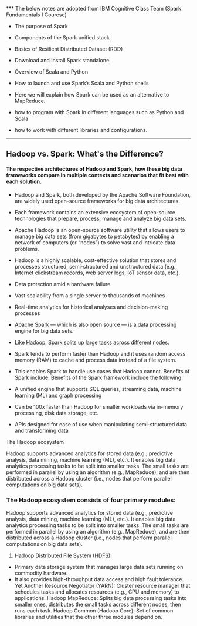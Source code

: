 
*** The below notes are adopted from IBM Cognitive Class Team (Spark Fundamentals I  Courese)
- The purpose of Spark
- Components of the Spark unified stack
- Basics of Resilient Distributed Dataset (RDD)
- Download and Install Spark standalone
- Overview of Scala and Python
- How to launch and use Spark’s Scala and Python shells


- Here we will explain how Spark can be used as an alternative to MapReduce. 
- how to program with Spark in different languages such as Python and Scala 
- how to work with different libraries and configurations. 

---------------------------------------------------------------------------

## Hadoop vs. Spark: What's the Difference?
#### The respective architectures of Hadoop and Spark, how these big data frameworks compare in multiple contexts and scenarios that fit best with each solution.

- Hadoop and Spark, both developed by the Apache Software Foundation, are widely used open-source frameworks for big data architectures. 
- Each framework contains an extensive ecosystem of open-source technologies that prepare, process, manage and analyze big data sets.
- Apache Hadoop is an open-source software utility that allows users to manage big data sets (from gigabytes to petabytes) by enabling a network of computers (or “nodes”) to solve vast and intricate data problems. 
- Hadoop is a highly scalable, cost-effective solution that stores and processes structured, semi-structured and unstructured data (e.g., Internet clickstream records, web server logs, IoT sensor data, etc.).
- Data protection amid a hardware failure
- Vast scalability from a single server to thousands of machines
- Real-time analytics for historical analyses and decision-making processes
- Apache Spark — which is also open source — is a data processing engine for big data sets. 
- Like Hadoop, Spark splits up large tasks across different nodes. 
- Spark tends to perform faster than Hadoop and it uses random access memory (RAM) to cache and process data instead of a file system. 
- This enables Spark to handle use cases that Hadoop cannot.
Benefits of Spark include:
Benefits of the Spark framework include the following:

- A unified engine that supports SQL queries, streaming data, machine learning (ML) and graph processing
- Can be 100x faster than Hadoop for smaller workloads via in-memory processing, disk data storage, etc.
- APIs designed for ease of use when manipulating semi-structured data and transforming data

The Hadoop ecosystem

Hadoop supports advanced analytics for stored data (e.g., predictive analysis, data mining, machine learning (ML), etc.). It enables big data analytics processing tasks to be split into smaller tasks. The small tasks are performed in parallel by using an algorithm (e.g., MapReduce), and are then distributed across a Hadoop cluster (i.e., nodes that perform parallel computations on big data sets).

### The Hadoop ecosystem consists of four primary modules:

Hadoop supports advanced analytics for stored data (e.g., predictive analysis, data mining, machine learning (ML), etc.). It enables big data analytics processing tasks to be split into smaller tasks. The small tasks are performed in parallel by using an algorithm (e.g., MapReduce), and are then distributed across a Hadoop cluster (i.e., nodes that perform parallel computations on big data sets).

1) Hadoop Distributed File System (HDFS): 
  - Primary data storage system that manages large data sets running on commodity hardware. 
  - It also provides high-throughput data access and high fault tolerance.
Yet Another Resource Negotiator (YARN): Cluster resource manager that schedules tasks and allocates resources (e.g., CPU and memory) to applications.
Hadoop MapReduce: Splits big data processing tasks into smaller ones, distributes the small tasks across different nodes, then runs each task.
Hadoop Common (Hadoop Core): Set of common libraries and utilities that the other three modules depend on.
